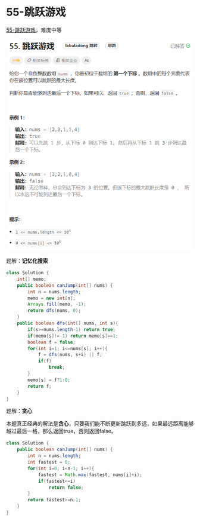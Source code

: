 # 55-跳跃游戏

[55-跳跃游戏](https://leetcode.cn/problems/jump-game/description/?envType=study-plan-v2&envId=top-interview-150)，难度中等

![image-20231029200509707](https://raw.githubusercontent.com/lqyspace/mypic/master/PicBed/202310292005266.png)

题解：**记忆化搜索**

```java
class Solution {
    int[] memo;
    public boolean canJump(int[] nums) {
        int n = nums.length;
        memo = new int[n];
        Arrays.fill(memo, -1);
        return dfs(nums, 0);
    }
    public boolean dfs(int[] nums, int s){
        if(s>=nums.length-1) return true;
        if(memo[s]!=-1) return memo[s]==1;
        boolean f = false;
        for(int i=1; i<=nums[s]; i++){
            f = dfs(nums, s+i) || f;
            if(f)
                break;
        }
        memo[s] = f?1:0;
        return f;
    }
}
```

题解：**贪心**

本题真正经典的解法是**贪心**，只要我们能不断更新跳跃到多远，如果最远距离能够越过最后一格，那么返回true，否则返回false。

```java
class Solution {
    public boolean canJump(int[] nums) {
        int n = nums.length;
        int fastest = 0;
        for(int i=0; i<n-1; i++){
            fastest = Math.max(fastest, nums[i]+i);
            if(fastest<=i)
                return false;
        }
        return fastest>=n-1;
    }
}
```
